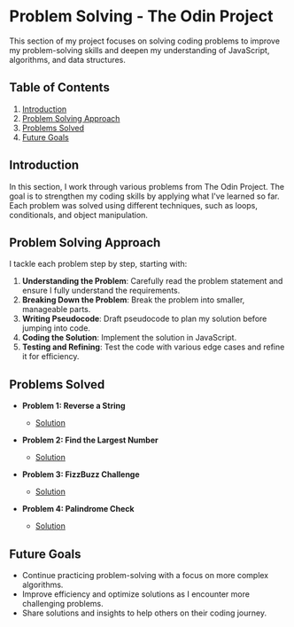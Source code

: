 # Problem Solving - The Odin Project

This section of my project focuses on solving coding problems to improve my problem-solving skills and deepen my understanding of JavaScript, algorithms, and data structures.

## Table of Contents
1. [Introduction](#introduction)
2. [Problem Solving Approach](#problem-solving-approach)
3. [Problems Solved](#problems-solved)
4. [Future Goals](#future-goals)

## Introduction
In this section, I work through various problems from The Odin Project. The goal is to strengthen my coding skills by applying what I've learned so far. Each problem was solved using different techniques, such as loops, conditionals, and object manipulation.

## Problem Solving Approach
I tackle each problem step by step, starting with:
1. **Understanding the Problem**: Carefully read the problem statement and ensure I fully understand the requirements.
2. **Breaking Down the Problem**: Break the problem into smaller, manageable parts.
3. **Writing Pseudocode**: Draft pseudocode to plan my solution before jumping into code.
4. **Coding the Solution**: Implement the solution in JavaScript.
5. **Testing and Refining**: Test the code with various edge cases and refine it for efficiency.

## Problems Solved
- **Problem 1: Reverse a String**
  - [Solution](problem1.js)

- **Problem 2: Find the Largest Number**
  - [Solution](./solutions/problem2.js)

- **Problem 3: FizzBuzz Challenge**
  - [Solution](https://github.com/your-username/your-repository/blob/main/solutions/problem3.js#L12)

- **Problem 4: Palindrome Check**
  - [Solution](https://your-link-to-replit-or-codepen)

## Future Goals
- Continue practicing problem-solving with a focus on more complex algorithms.
- Improve efficiency and optimize solutions as I encounter more challenging problems.
- Share solutions and insights to help others on their coding journey.
